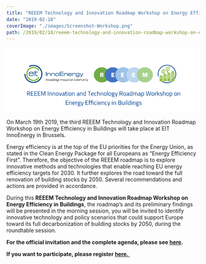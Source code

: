 ```yaml
---
title: "REEEM Technology and Innovation Roadmap Workshop on Energy Efficiency in Buildings now open for registration!"
date: "2019-02-18"
coverImage: "./images/Screenshot-Workshop.png"
path: /2019/02/18/reeem-technology-and-innovation-roadmap-workshop-on-energy-efficiency-in-buildings-now-open-for-registration/
---
```


![Energy Efficiency in Buildings](./images/Screenshot-Workshop.png)

On March 19th 2019, the third REEEM Technology and Innovation Roadmap Workshop on Energy Efficiency in Buildings will take place at EIT InnoEnergy in Brussels.

Energy efficiency is at the top of the EU priorities for the Energy Union, as stated in the Clean Energy Package for all Europeans as “Energy Efficiency First”. Therefore, the objective of the REEEM roadmap is to explore innovative methods and technologies that enable reaching EU energy efficiency targets for 2030. It further explores the road toward the full renovation of building stocks by 2050. Several recommendations and actions are provided in accordance.

During this **REEEM Technology and Innovation Roadmap Workshop on Energy Efficiency in Buildings**, the roadmap’s and its preliminary findings will be presented in the morning session, you will be invited to identify innovative technology and policy scenarios that could support Europe toward its full decarbonization of building stocks by 2050, during the roundtable session.

**For the official invitation and the complete agenda, please see [here](http://www.reeem.org/wp-content/uploads/2019/02/Invitation_and_Agenda_EIT_Workshop.pdf).**

**If you want to participate, please register [here. ](https://docs.google.com/forms/d/e/1FAIpQLSern0u-fbbBIRJ_kOqksFhDODZJ3aFIEuoTM45YvsqMIoIPLQ/viewform)**
